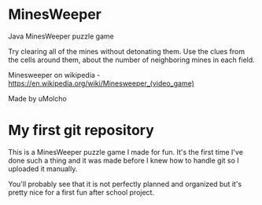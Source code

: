 # MinesWeeper
Java MinesWeeper puzzle game

Try clearing all of the mines without detonating them.
Use the clues from the cells around them, about the number of
neighboring mines in each field.

Minesweeper on wikipedia - https://en.wikipedia.org/wiki/Minesweeper_(video_game)


Made by uMolcho

# My first git repository
This is a MinesWeeper puzzle game I made for fun. It's the first time I've done such a thing and it was made before I knew how to handle git so I uploaded it manually.

You'll probably see that it is not perfectly planned and organized but it's pretty nice for a first fun after school project.
